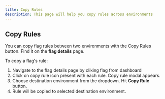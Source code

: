 ```yaml
---
title: Copy Rules
description: This page will help you copy rules across environments
---
```


## Copy Rules

You can copy flag rules between two environments with the Copy Rules button. Find it on the **flag details** page.

To copy a flag's rule:

1. Navigate to the flag details page by cliking flag from dashboard
2. Click on copy rule icon present with each rule. Copy rule modal appears.
3. Choose destination environment from the dropdown. Hit **Copy Rule** button.
4. Rule will be copied to selected destination environment.

